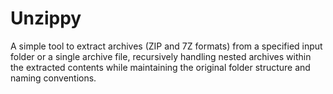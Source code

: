 # Unzippy
A simple tool to extract archives (ZIP and 7Z formats) from a specified input folder or a single archive file, recursively handling nested archives within the extracted contents while maintaining the original folder structure and naming conventions.
